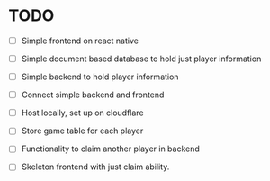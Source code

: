 # TODO
- [ ] Simple frontend on react native
- [ ] Simple document based database to hold just player information
- [ ] Simple backend to hold player information 
- [ ] Connect simple backend and frontend
- [ ] Host locally, set up on cloudflare

- [ ] Store game table for each player
- [ ] Functionality to claim another player in backend
- [ ] Skeleton frontend with just claim ability. 











